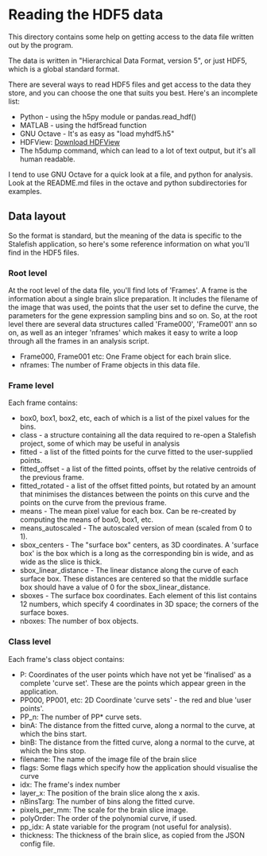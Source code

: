 # Reading the HDF5 data

This directory contains some help on getting access to the data file
written out by the program.

The data is written in "Hierarchical Data Format, version 5", or just
HDF5, which is a global standard format.

There are several ways to read HDF5 files and get access to the data
they store, and you can choose the one that suits you best. Here's an
incomplete list:

* Python - using the h5py module or pandas.read_hdf()
* MATLAB - using the hdf5read function
* GNU Octave - It's as easy as "load myhdf5.h5"
* HDFView: [Download HDFView](https://portal.hdfgroup.org/display/support/Download+HDFView)
* The h5dump command, which can lead to a lot of text output, but it's
  all human readable.

I tend to use GNU Octave for a quick look at a file, and python for
analysis. Look at the README.md files in the octave and python
subdirectories for examples.

## Data layout

So the format is standard, but the meaning of the data is specific to
the Stalefish application, so here's some reference information on
what you'll find in the HDF5 files.

### Root level

At the root level of the data file, you'll find lots of 'Frames'. A
frame is the information about a single brain slice preparation. It
includes the filename of the image that was used, the points that the
user set to define the curve, the parameters for the gene expression
sampling bins and so
on. So, at the root level there are several data structures called
'Frame000', 'Frame001' ann so on, as well as an integer 'nframes'
which makes it easy to write a loop through all the frames in an
analysis script.

 * Frame000, Frame001 etc: One Frame object for each brain slice.
 * nframes: The number of Frame objects in this data file.

### Frame level

Each frame contains:

 * box0, box1, box2, etc, each of which is a list of the pixel values
   for the bins.
 * class - a structure containing all the data required to re-open a
   Stalefish project, some of which may be useful in analysis
 * fitted - a list of the fitted points for the curve fitted to the
   user-supplied points.
 * fitted_offset - a list of the fitted points, offset by the relative
   centroids of the previous frame.
 * fitted_rotated - a list of the offset fitted points, but rotated by
   an amount that minimises the distances between the points on this
   curve and the points on the curve from the previous frame.
 * means - The mean pixel value for each box. Can be re-created by
   computing the means of box0, box1, etc.
 * means_autoscaled - The autoscaled version of mean (scaled from 0 to 1).
 * sbox_centers - The "surface box" centers, as 3D coordinates. A
   'surface box' is the box which is a long as the corresponding bin
   is wide, and as wide as the slice is thick.
 * sbox_linear_distance - The linear distance along the curve of each
   surface box. These distances are centered so that the middle
   surface box should have a value of 0 for the sbox_linear_distance.
 * sboxes - The surface box coordinates. Each element of this list
   contains 12 numbers, which specify 4 coordinates in 3D space; the
   corners of the surface boxes.
 * nboxes: The number of box objects.

### Class level

Each frame's class object contains:

 * P: Coordinates of the user points which have not yet be 'finalised'
  as a complete 'curve set'. These are the points which appear green
  in the application.
 * PP000, PP001, etc: 2D Coordinate 'curve sets' - the red and blue
  'user points'.
 * PP_n: The number of PP* curve sets.
 * binA: The distance from the fitted curve, along a normal to the curve, at which the bins start.
 * binB: The distance from the fitted curve, along a normal to the curve, at which the bins stop.
 * filename: The name of the image file of the brain slice
 * flags: Some flags which specify how the application should
  visualise the curve
 * idx: The frame's index number
 * layer_x: The position of the brain slice along the x axis.
 * nBinsTarg: The number of bins along the fitted curve.
 * pixels_per_mm: The scale for the brain slice image.
 * polyOrder: The order of the polynomial curve, if used.
 * pp_idx: A state variable for the program (not useful for analysis).
 * thickness: The thickness of the brain slice, as copied from the
  JSON config file.
